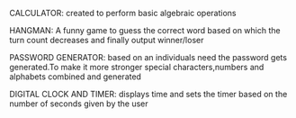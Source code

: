 CALCULATOR:
created to perform basic algebraic operations 

HANGMAN:
A funny game to guess the correct word based on which the turn count decreases and finally output winner/loser

PASSWORD GENERATOR:
based on an individuals need the password gets generated.To make it more stronger special characters,numbers and alphabets combined and generated

DIGITAL CLOCK AND TIMER:
displays time and sets the timer based on the number of seconds given by the user
